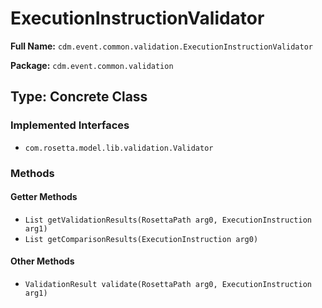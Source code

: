 # ExecutionInstructionValidator

**Full Name:** `cdm.event.common.validation.ExecutionInstructionValidator`

**Package:** `cdm.event.common.validation`

## Type: Concrete Class

### Implemented Interfaces

- `com.rosetta.model.lib.validation.Validator`

### Methods

#### Getter Methods

- `List getValidationResults(RosettaPath arg0, ExecutionInstruction arg1)`
- `List getComparisonResults(ExecutionInstruction arg0)`

#### Other Methods

- `ValidationResult validate(RosettaPath arg0, ExecutionInstruction arg1)`

